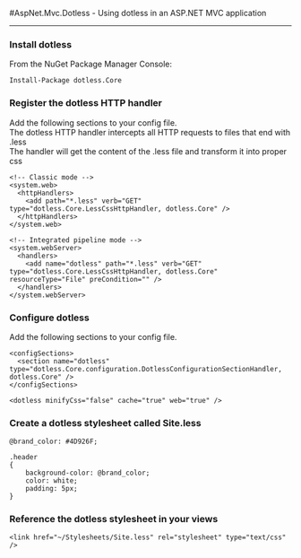 #AspNet.Mvc.Dotless - Using dotless in an ASP.NET MVC application

---

### Install dotless

From the NuGet Package Manager Console:

    Install-Package dotless.Core

### Register the dotless HTTP handler

Add the following sections to your config file.  
The dotless HTTP handler intercepts all HTTP requests to files that end with .less  
The handler will get the content of the .less file and transform it into proper css
	
    <!-- Classic mode -->
    <system.web>
      <httpHandlers>
        <add path="*.less" verb="GET" type="dotless.Core.LessCssHttpHandler, dotless.Core" />
      </httpHandlers>
    </system.web>
  
	<!-- Integrated pipeline mode -->
    <system.webServer>
      <handlers>
        <add name="dotless" path="*.less" verb="GET" type="dotless.Core.LessCssHttpHandler, dotless.Core" resourceType="File" preCondition="" />
      </handlers>
    </system.webServer>
	
### Configure dotless

Add the following sections to your config file.

    <configSections>
      <section name="dotless" type="dotless.Core.configuration.DotlessConfigurationSectionHandler, dotless.Core" />
    </configSections>

    <dotless minifyCss="false" cache="true" web="true" />
	
### Create a dotless stylesheet called Site.less

    @brand_color: #4D926F;

    .header 
    {
        background-color: @brand_color;
	    color: white;
	    padding: 5px;
    }
	
### Reference the dotless stylesheet in your views

    <link href="~/Stylesheets/Site.less" rel="stylesheet" type="text/css" />